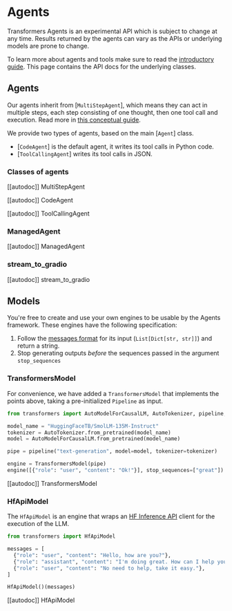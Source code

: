 <!--Copyright 2024 The HuggingFace Team. All rights reserved.

Licensed under the Apache License, Version 2.0 (the "License"); you may not use this file except in compliance with
the License. You may obtain a copy of the License at

http://www.apache.org/licenses/LICENSE-2.0

Unless required by applicable law or agreed to in writing, software distributed under the License is distributed on
an "AS IS" BASIS, WITHOUT WARRANTIES OR CONDITIONS OF ANY KIND, either express or implied. See the License for the
specific language governing permissions and limitations under the License.

⚠️ Note that this file is in Markdown but contain specific syntax for our doc-builder (similar to MDX) that may not be
rendered properly in your Markdown viewer.

-->
# Agents

<Tip warning={true}>

Transformers Agents is an experimental API which is subject to change at any time. Results returned by the agents
can vary as the APIs or underlying models are prone to change.

</Tip>

To learn more about agents and tools make sure to read the [introductory guide](../index). This page
contains the API docs for the underlying classes.

## Agents

Our agents inherit from [`MultiStepAgent`], which means they can act in multiple steps, each step consisting of one thought, then one tool call and execution. Read more in [this conceptual guide](../conceptual_guides/react).

We provide two types of agents, based on the main [`Agent`] class.
  - [`CodeAgent`] is the default agent, it writes its tool calls in Python code.
  - [`ToolCallingAgent`] writes its tool calls in JSON.


### Classes of agents

[[autodoc]] MultiStepAgent

[[autodoc]] CodeAgent

[[autodoc]] ToolCallingAgent


### ManagedAgent

[[autodoc]] ManagedAgent

### stream_to_gradio

[[autodoc]] stream_to_gradio


## Models

You're free to create and use your own engines to be usable by the Agents framework.
These engines have the following specification:
1. Follow the [messages format](../chat_templating.md) for its input (`List[Dict[str, str]]`) and return a string.
2. Stop generating outputs *before* the sequences passed in the argument `stop_sequences`

### TransformersModel

For convenience, we have added a `TransformersModel` that implements the points above, taking a pre-initialized `Pipeline` as input.

```python
from transformers import AutoModelForCausalLM, AutoTokenizer, pipeline, TransformersModel

model_name = "HuggingFaceTB/SmolLM-135M-Instruct"
tokenizer = AutoTokenizer.from_pretrained(model_name)
model = AutoModelForCausalLM.from_pretrained(model_name)

pipe = pipeline("text-generation", model=model, tokenizer=tokenizer)

engine = TransformersModel(pipe)
engine([{"role": "user", "content": "Ok!"}], stop_sequences=["great"])
```

[[autodoc]] TransformersModel

### HfApiModel

The `HfApiModel` is an engine that wraps an [HF Inference API](https://huggingface.co/docs/api-inference/index) client for the execution of the LLM.

```python
from transformers import HfApiModel

messages = [
  {"role": "user", "content": "Hello, how are you?"},
  {"role": "assistant", "content": "I'm doing great. How can I help you today?"},
  {"role": "user", "content": "No need to help, take it easy."},
]

HfApiModel()(messages)
```

[[autodoc]] HfApiModel
